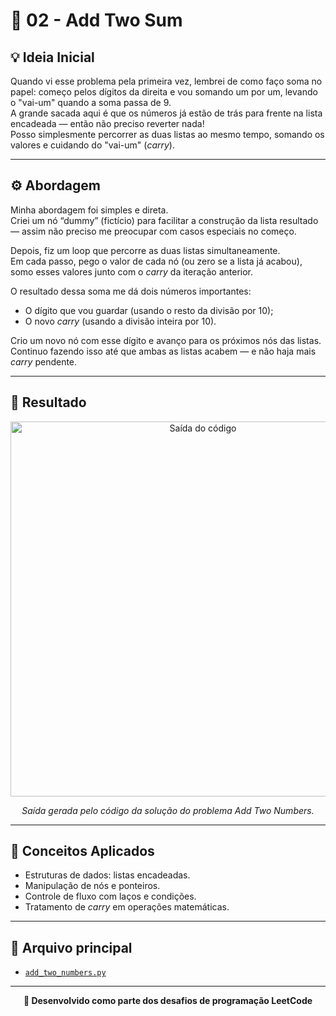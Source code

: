# 🧩 02 - Add Two Sum

## 💡 Ideia Inicial

Quando vi esse problema pela primeira vez, lembrei de como faço soma no papel: começo pelos dígitos da direita e vou somando um por um, levando o "vai-um" quando a soma passa de 9.  
A grande sacada aqui é que os números já estão de trás para frente na lista encadeada — então não preciso reverter nada!  
Posso simplesmente percorrer as duas listas ao mesmo tempo, somando os valores e cuidando do "vai-um" (*carry*).

---

## ⚙️ Abordagem

Minha abordagem foi simples e direta.  
Criei um nó “dummy” (fictício) para facilitar a construção da lista resultado — assim não preciso me preocupar com casos especiais no começo.

Depois, fiz um loop que percorre as duas listas simultaneamente.  
Em cada passo, pego o valor de cada nó (ou zero se a lista já acabou), somo esses valores junto com o *carry* da iteração anterior.  

O resultado dessa soma me dá dois números importantes:
- O dígito que vou guardar (usando o resto da divisão por 10);  
- O novo *carry* (usando a divisão inteira por 10).  

Crio um novo nó com esse dígito e avanço para os próximos nós das listas.  
Continuo fazendo isso até que ambas as listas acabem — e não haja mais *carry* pendente.

---

## 🧮 Resultado

<p align="center">
  <img src="//leetcode/02_Add_Two_Numbers/img/add-two-numbers.jpg" alt="Saída do código" width="600"/>
</p>

<p align="center">
  <em>Saída gerada pelo código da solução do problema Add Two Numbers.</em>
</p>

---

## 🧠 Conceitos Aplicados

- Estruturas de dados: listas encadeadas.  
- Manipulação de nós e ponteiros.  
- Controle de fluxo com laços e condições.  
- Tratamento de *carry* em operações matemáticas.

---

## 🧾 Arquivo principal

- [`add_two_numbers.py`](add_two_numbers.py)

---

<p align="center">
  <strong>🚀 Desenvolvido como parte dos desafios de programação LeetCode</strong>
</p>
